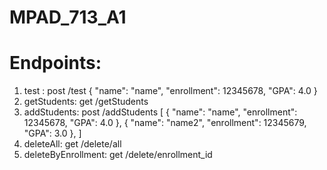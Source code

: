 # MPAD_713_A1

# Endpoints:
  1) test : post /test 
    {
      "name": "name",
      "enrollment": 12345678,
      "GPA": 4.0
    }
  2) getStudents: get /getStudents
  3) addStudents: post /addStudents
    [
      {
        "name": "name",
        "enrollment": 12345678,
        "GPA": 4.0
      },
      {
        "name": "name2",
        "enrollment": 12345679,
        "GPA": 3.0
      },
    ]
  4) deleteAll: get /delete/all
  5) deleteByEnrollment: get /delete/enrollment_id

